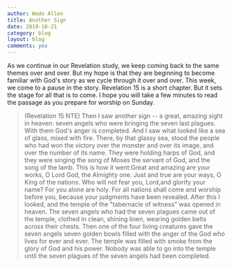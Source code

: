 ```yaml
---
author: Wade Allen
title: Another Sign
date: 2019-10-21
category: blog
layout: blog
comments: yes
---
```


As we continue in our Revelation study, we keep coming back to the same themes over and over. But my hope is that they are beginning to become familiar with God's story as we cycle through it over and over. This week, we come to a pause in the story. Revelation 15 is a short chapter. But it sets the stage for all that is to come. I hope you will take a few minutes to read the passage as you prepare for worship on Sunday.

>(Revelation 15 NTE) Then I saw another sign -- a great, amazing sight in heaven: seven angels who were bringing the seven last plagues. With them God's anger is completed.  And I saw what looked like a sea of glass, mixed with fire. There, by that glassy sea, stood the people who had won the victory over the monster and over its image, and over the number of its name. They were holding harps of God,  and they were singing the song of Moses the servant of God, and the song of the lamb. This is how it went:Great and amazing are your works, O Lord God, the Almighty one. Just and true are your ways, O King of the nations. Who will not fear you, Lord,and glorify your name? For you alone are holy. For all nations shall come and worship before you, because your judgments have been revealed. After this I looked, and the temple of the "tabernacle of witness" was opened in heaven.  The seven angels who had the seven plagues came out of the temple, clothed in clean, shining linen, wearing golden belts across their chests.  Then one of the four living creatures gave the seven angels seven golden bowls filled with the anger of the God who lives for ever and ever.  The temple was filled with smoke from the glory of God and his power. Nobody was able to go into the temple until the seven plagues of the seven angels had been completed.

